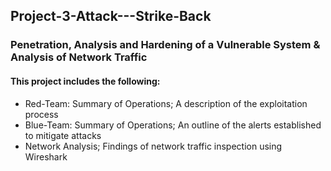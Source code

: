 ## Project-3-Attack---Strike-Back

### Penetration, Analysis and Hardening of a Vulnerable System & Analysis of Network Traffic

#### This project includes the following:
* Red-Team: Summary of Operations; A description of the exploitation process
* Blue-Team: Summary of Operations; An outline of the alerts established to mitigate attacks
* Network Analysis; Findings of network traffic inspection using Wireshark
